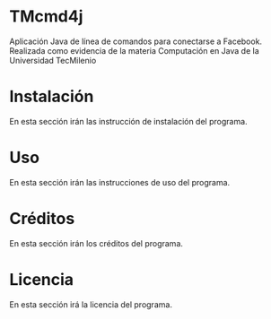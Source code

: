 # TMcmd4j
Aplicación Java de línea de comandos para conectarse a Facebook. Realizada como evidencia de la materia Computación en Java de la Universidad TecMilenio

# Instalación
En esta sección irán las instrucción de instalación del programa.

# Uso
En esta sección irán las instrucciones de uso del programa.

# Créditos
En esta sección irán los créditos del programa.

# Licencia
En esta sección irá la licencia del programa.
